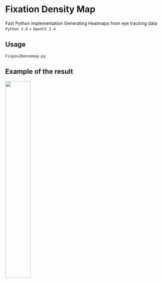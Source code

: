 # Fixation Density Map
Fast Python implementation Generating Heatmaps from eye tracking data  
`Python 3.6` + `OpenCV 3.4`

## Usage
`Fixpos2Densemap.py`

## Example of the result
<img src="https://github.com/takyamamoto/Fixation-Densitymap/blob/master/output.png" width=40%>

